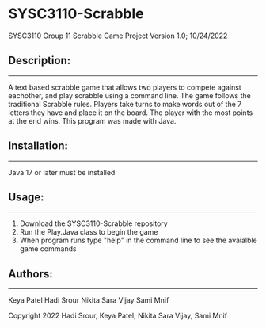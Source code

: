 # SYSC3110-Scrabble
SYSC3110 Group 11 Scrabble Game Project Version 1.0; 10/24/2022


## Description:
------------

A text based scrabble game that allows two players to compete against eachother, and play scrabble using a
command line. The game follows the traditional Scrabble rules. Players take turns to make words
out of the 7 letters they have and place it on the board. The player with the most points at the end
wins. This program was made with Java.


## Installation:
-------------

Java 17 or later must be installed


## Usage:
------
1. Download the SYSC3110-Scrabble repository
2. Run the Play.Java class to begin the game
3. When program runs type "help" in the command line to see the avaialble game commands


## Authors:
--------
Keya Patel
Hadi Srour
Nikita Sara Vijay
Sami Mnif

Copyright 2022 Hadi Srour, Keya Patel, Nikita Sara Vijay, Sami Mnif
